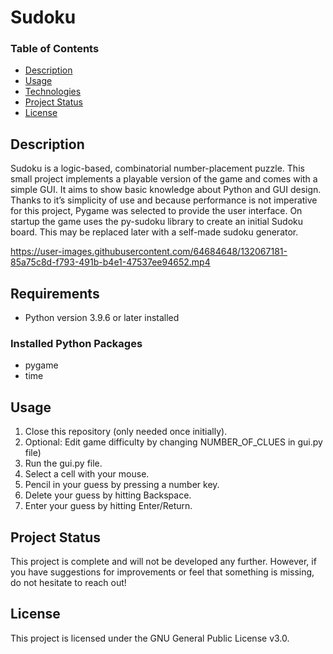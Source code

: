 # Sudoku

### Table of Contents

- [Description](#description)
- [Usage](#usage)
- [Technologies](#technologies)
- [Project Status](#project-status)
- [License](#license)

## Description

Sudoku is a logic-based, combinatorial number-placement puzzle.
This small project implements a playable version of the game and comes with a simple GUI.
It aims to show basic knowledge about Python and GUI design.
Thanks to it’s simplicity of use and because performance is not imperative for this project,
Pygame was selected to provide the user interface. On startup the game uses the py-sudoku library to create an initial Sudoku board. This may be replaced later with a self-made sudoku generator.

https://user-images.githubusercontent.com/64684648/132067181-85a75c8d-f793-491b-b4e1-47537ee94652.mp4
## Requirements

- Python version 3.9.6 or later installed

### Installed Python Packages
- pygame
- time
## Usage

1. Close this repository (only needed once initially).
2. Optional: Edit game difficulty by changing NUMBER_OF_CLUES in gui.py file)
3. Run the gui.py file.
4. Select a cell with your mouse.
5. Pencil in your guess by pressing a number key.
6. Delete your guess by hitting Backspace.
7. Enter your guess by hitting Enter/Return.
## Project Status

This project is complete and will not be developed any further.
However, if you have suggestions for improvements or feel that something is missing, do not hesitate to reach out!

## License

This project is licensed under the GNU General Public License v3.0.